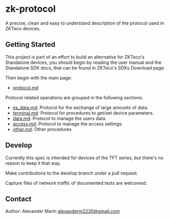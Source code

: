 # zk-protocol #
A precise, clean and easy to understand description of the protocol used in ZKTeco devices.

## Getting Started ##

This project is part of an effort to build an alternative for ZKTeco's Standalone devices, you should begin by reading the user manual and the Standalone SDK docs, that can be found in ZKTeco's SDKs Download page.

Then begin with the main page:

- [protocol.md](./protocol.md)

Protocol related operations are grouped in the following sections:

- [ex_data.md](section/ex_data.md): Protocol for the exchange of large amounts of data.
- [terminal.md](sections/terminal.md): Protocol for procedures to get/set device parameters.
- [data.md](sections/data.md): Protocol to manage the users data.
- [access.md](sections/access.md): Protocol to manage the access settings.
- [other.md](section/other.md): Other procedures.

## Develop ##

Currently this spec is intended for devices of the TFT series, but there's no reason to keep it that way.

Make contributions to the develop branch under a pull request.

Capture files of network traffic of documented tests are welcomed.

## Contact ##

Author: Alexander Marin <alexanderm2230@gmail.com>